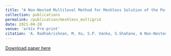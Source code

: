 ```yaml
---
title: "A Non-Nested Multilevel Method for Meshless Solution of the Poisson Equation in Heat Transfer and Fluid Flow"
collection: publications
permalink: /publication/meshless_multigrid
date: 2021-04-28
venue: 'arXiv Pre-print'
citation: 'A. Radhakrishnan, M. Xu, S.P. Vanka, S.Shahane, A Non-Nested Multilevel Method for Meshless Solution of the Poisson Equation in Heat Transfer and Fluid Flow arXiv pre-print arXiv:2104.13758 (2021)'
---
```


[Download paper here](https://arxiv.org/abs/2104.13758)

